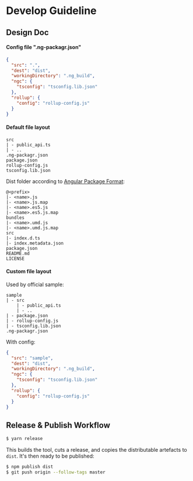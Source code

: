Develop Guideline
=================


## Design Doc

#### Config file ".ng-packagr.json"

```json
{
  "src": ".",
  "dest": "dist",
  "workingDirectory": ".ng_build",
  "ngc": {
    "tsconfig": "tsconfig.lib.json"
  },
  "rollup": {
    "config": "rollup-config.js"
  }
}
```


#### Default file layout

```
src
| - public_api.ts
| - ..
.ng-packagr.json
package.json
rollup-config.js
tsconfig.lib.json
```

Dist folder according to [Angular Package Format](https://docs.google.com/document/d/1CZC2rcpxffTDfRDs6p1cfbmKNLA6x5O-NtkJglDaBVs/preview):

```
@<prefix>
|- <name>.js
|- <name>.js.map
|- <name>.es5.js
|- <name>.es5.js.map
bundles
|- <name>.umd.js
|- <name>.umd.js.map
src
|- index.d.ts
|- index.metadata.json
package.json
README.md
LICENSE
```


#### Custom file layout

Used by official sample:

```
sample
| - src
    | - public_api.ts
    | - ..
| - package.json
| - rollup-config.js
| - tsconfig.lib.json
.ng-packagr.json
```

With config:

```json
{
  "src": "sample",
  "dest": "dist",
  "workingDirectory": ".ng_build",
  "ngc": {
    "tsconfig": "tsconfig.lib.json"
  },
  "rollup": {
    "config": "rollup-config.js"
  }
}
```



## Release & Publish Workflow

```bash
$ yarn release
```

This builds the tool, cuts a release, and copies the distributable artefacts to `dist`.
It's then ready to be published:

```bash
$ npm publish dist
$ git push origin --follow-tags master
```
